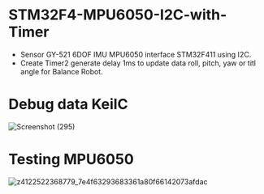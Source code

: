 # STM32F4-MPU6050-I2C-with-Timer
- Sensor GY-521 6DOF IMU MPU6050 interface STM32F411 using I2C. 
- Create Timer2 generate delay 1ms to update data roll, pitch, yaw or titl angle for Balance Robot.

# Debug data KeilC

![Screenshot (295)](https://user-images.githubusercontent.com/113729333/219967594-0076f74d-711c-419a-97e6-1ced3975cf22.png)

# Testing MPU6050 

![z4122522368779_7e4f63293683361a80f66142073afdac](https://user-images.githubusercontent.com/113729333/219967764-85f5f492-b49f-4ec4-8e8f-19bf16dc7312.jpg)


